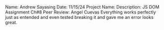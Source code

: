 Name: Andrew Sayasing
Date: 11/15/24
Project Name: 
Description: JS DOM Assignment Ch#8
Peer Review: Angel Cuevas
Everything works perfectly just as entended and even tested breaking it and gave me an error looks great.
